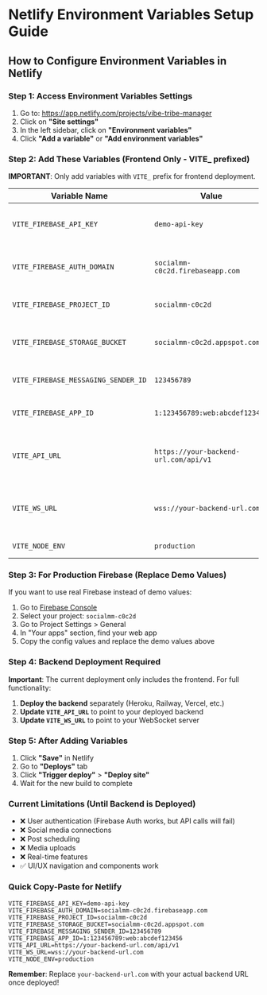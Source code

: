 # Netlify Environment Variables Setup Guide

## How to Configure Environment Variables in Netlify

### Step 1: Access Environment Variables Settings
1. Go to: https://app.netlify.com/projects/vibe-tribe-manager
2. Click on **"Site settings"**
3. In the left sidebar, click on **"Environment variables"**
4. Click **"Add a variable"** or **"Add environment variables"**

### Step 2: Add These Variables (Frontend Only - VITE_ prefixed)

**IMPORTANT**: Only add variables with `VITE_` prefix for frontend deployment.

| Variable Name | Value | Notes |
|---------------|-------|-------|
| `VITE_FIREBASE_API_KEY` | `demo-api-key` | Replace with real Firebase API key |
| `VITE_FIREBASE_AUTH_DOMAIN` | `socialmm-c0c2d.firebaseapp.com` | Your Firebase auth domain |
| `VITE_FIREBASE_PROJECT_ID` | `socialmm-c0c2d` | Your Firebase project ID |
| `VITE_FIREBASE_STORAGE_BUCKET` | `socialmm-c0c2d.appspot.com` | Your Firebase storage bucket |
| `VITE_FIREBASE_MESSAGING_SENDER_ID` | `123456789` | Replace with real sender ID |
| `VITE_FIREBASE_APP_ID` | `1:123456789:web:abcdef123456` | Replace with real app ID |
| `VITE_API_URL` | `https://your-backend-url.com/api/v1` | **CHANGE THIS** to your backend URL |
| `VITE_WS_URL` | `wss://your-backend-url.com` | **CHANGE THIS** to your WebSocket URL |
| `VITE_NODE_ENV` | `production` | Set to production |

### Step 3: For Production Firebase (Replace Demo Values)

If you want to use real Firebase instead of demo values:

1. Go to [Firebase Console](https://console.firebase.google.com/)
2. Select your project: `socialmm-c0c2d`
3. Go to Project Settings > General
4. In "Your apps" section, find your web app
5. Copy the config values and replace the demo values above

### Step 4: Backend Deployment Required

**Important**: The current deployment only includes the frontend. For full functionality:

1. **Deploy the backend** separately (Heroku, Railway, Vercel, etc.)
2. **Update `VITE_API_URL`** to point to your deployed backend
3. **Update `VITE_WS_URL`** to point to your WebSocket server

### Step 5: After Adding Variables

1. Click **"Save"** in Netlify
2. Go to **"Deploys"** tab
3. Click **"Trigger deploy"** > **"Deploy site"**
4. Wait for the new build to complete

### Current Limitations (Until Backend is Deployed)

- ❌ User authentication (Firebase Auth works, but API calls will fail)
- ❌ Social media connections
- ❌ Post scheduling
- ❌ Media uploads
- ❌ Real-time features
- ✅ UI/UX navigation and components work

### Quick Copy-Paste for Netlify

```
VITE_FIREBASE_API_KEY=demo-api-key
VITE_FIREBASE_AUTH_DOMAIN=socialmm-c0c2d.firebaseapp.com
VITE_FIREBASE_PROJECT_ID=socialmm-c0c2d
VITE_FIREBASE_STORAGE_BUCKET=socialmm-c0c2d.appspot.com
VITE_FIREBASE_MESSAGING_SENDER_ID=123456789
VITE_FIREBASE_APP_ID=1:123456789:web:abcdef123456
VITE_API_URL=https://your-backend-url.com/api/v1
VITE_WS_URL=wss://your-backend-url.com
VITE_NODE_ENV=production
```

**Remember**: Replace `your-backend-url.com` with your actual backend URL once deployed!
